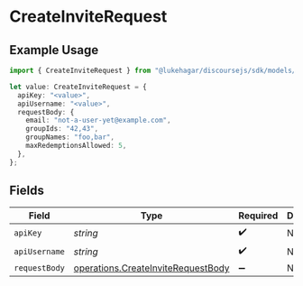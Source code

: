 # CreateInviteRequest

## Example Usage

```typescript
import { CreateInviteRequest } from "@lukehagar/discoursejs/sdk/models/operations";

let value: CreateInviteRequest = {
  apiKey: "<value>",
  apiUsername: "<value>",
  requestBody: {
    email: "not-a-user-yet@example.com",
    groupIds: "42,43",
    groupNames: "foo,bar",
    maxRedemptionsAllowed: 5,
  },
};
```

## Fields

| Field                                                                                           | Type                                                                                            | Required                                                                                        | Description                                                                                     |
| ----------------------------------------------------------------------------------------------- | ----------------------------------------------------------------------------------------------- | ----------------------------------------------------------------------------------------------- | ----------------------------------------------------------------------------------------------- |
| `apiKey`                                                                                        | *string*                                                                                        | :heavy_check_mark:                                                                              | N/A                                                                                             |
| `apiUsername`                                                                                   | *string*                                                                                        | :heavy_check_mark:                                                                              | N/A                                                                                             |
| `requestBody`                                                                                   | [operations.CreateInviteRequestBody](../../../sdk/models/operations/createinviterequestbody.md) | :heavy_minus_sign:                                                                              | N/A                                                                                             |